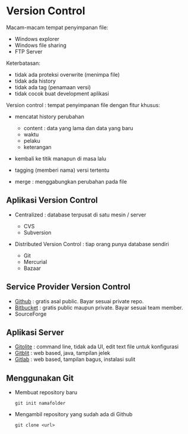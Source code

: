 # Version Control #


Macam-macam tempat penyimpanan file:

* Windows explorer
* Windows file sharing
* FTP Server

Keterbatasan:

* tidak ada proteksi overwrite (menimpa file)
* tidak ada history
* tidak ada tag (penamaan versi)
* tidak cocok buat development aplikasi

Version control : tempat penyimpanan file dengan fitur khusus:

* mencatat history perubahan

    * content : data yang lama dan data yang baru
    * waktu
    * pelaku
    * keterangan

* kembali ke titik manapun di masa lalu
* tagging (memberi nama) versi tertentu
* merge : menggabungkan perubahan pada file

## Aplikasi Version Control ## 

* Centralized : database terpusat di satu mesin / server

    * CVS
    * Subversion

* Distributed Version Control : tiap orang punya database sendiri
    * Git
    * Mercurial
    * Bazaar


## Service Provider Version Control ##

* [Github](https://github.com) : gratis asal public. Bayar sesuai private repo.
* [Bitbucket](https://bitbucket.org) : gratis public maupun private. Bayar sesuai team member.
* SourceForge

## Aplikasi Server ##


* [Gitolite](http://gitolite.com/gitolite/index.html) : command line, tidak ada UI, edit text file untuk konfigurasi
* [Gitblit](http://www.gitblit.com/) : web based, java, tampilan jelek
* [Gitlab](https://about.gitlab.com/) : web based, tampilan bagus, instalasi sulit

## Menggunakan Git ##

* Membuat repository baru

    ```
    git init namafolder
    ```

* Mengambil repository yang sudah ada di Github

    ```
    git clone <url>
    ```


